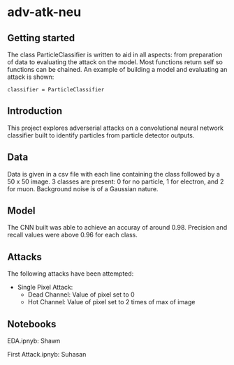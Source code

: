 # adv-atk-neu

## Getting started
The class ParticleClassifier is written to aid in all aspects: from preparation of data to evaluating the attack on the model. Most functions return self so functions can be chained. An example of building a model and evaluating an attack is shown:

```
classifier = ParticleClassifier
```

## Introduction
This project explores adverserial attacks on a convolutional neural network classifier built to identify particles from particle detector outputs.

## Data
Data is given in a csv file with each line containing the class followed by a 50 x 50 image. 3 classes are present: 0 for no particle, 1 for electron, and 2 for muon. Background noise is of a Gaussian nature.

## Model
The CNN built was able to achieve an accuray of around 0.98. Precision and recall values were above 0.96 for each class.

## Attacks
The following attacks have been attempted:
- Single Pixel Attack:
  - Dead Channel: Value of pixel set to 0
  - Hot Channel: Value of pixel set to 2 times of max of image

## Notebooks
EDA.ipnyb: Shawn

First Attack.ipnyb: Suhasan
